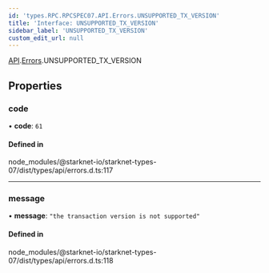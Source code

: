 ```yaml
---
id: 'types.RPC.RPCSPEC07.API.Errors.UNSUPPORTED_TX_VERSION'
title: 'Interface: UNSUPPORTED_TX_VERSION'
sidebar_label: 'UNSUPPORTED_TX_VERSION'
custom_edit_url: null
---
```


[API](../namespaces/types.RPC.RPCSPEC07.API.md).[Errors](../namespaces/types.RPC.RPCSPEC07.API.Errors.md).UNSUPPORTED_TX_VERSION

## Properties

### code

• **code**: `61`

#### Defined in

node_modules/@starknet-io/starknet-types-07/dist/types/api/errors.d.ts:117

---

### message

• **message**: `"the transaction version is not supported"`

#### Defined in

node_modules/@starknet-io/starknet-types-07/dist/types/api/errors.d.ts:118
